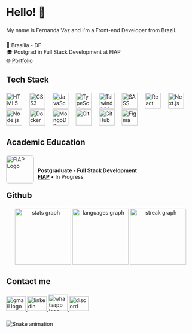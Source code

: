 <h1 align="left">Hello! 👋</h1>

###

<p align="left">My name is Fernanda Vaz and I'm a Front-end Developer from Brazil.</p>

###

<p align="left">📍 Brasília - DF<br>🎓 Postgrad in Full Stack Development at FIAP<br> <a href="https://fernanda-vaz.github.io/portfolio">🌐 Portfolio</a></p>

###

<h2 align="left">Tech Stack</h2>

###

<div align="left">
  <img src="https://cdn.jsdelivr.net/gh/devicons/devicon/icons/html5/html5-original.svg" width="42" height="42" alt="HTML5" title="HTML5" />
  <img width="12" />

  <img src="https://cdn.jsdelivr.net/gh/devicons/devicon/icons/css3/css3-original.svg" width="42" height="42" alt="CSS3" title="CSS3" />
  <img width="12" />

  <img src="https://cdn.jsdelivr.net/gh/devicons/devicon/icons/javascript/javascript-original.svg"  height="42" alt="JavaScript" title="JavaScript" />
  <img width="12" />

  <img src="https://cdn.jsdelivr.net/gh/devicons/devicon/icons/typescript/typescript-original.svg"  height="42" alt="TypeScript" title="TypeScript" />
  <img width="12" />

  <img src="https://cdn.jsdelivr.net/gh/devicons/devicon/icons/tailwindcss/tailwindcss-original.svg" height="42" alt="Tailwind CSS" title="Tailwind CSS" />
  <img width="12" />

  <img src="https://cdn.jsdelivr.net/gh/devicons/devicon/icons/sass/sass-original.svg" height="42" alt="SASS" title="SASS" />
  <img width="12" />

  <img src="https://cdn.jsdelivr.net/gh/devicons/devicon/icons/react/react-original.svg" height="42" alt="React" title="React" />
  <img width="12" />

  <img src="https://cdn.jsdelivr.net/gh/devicons/devicon/icons/nextjs/nextjs-original.svg" height="42" alt="Next.js" title="Next.js" />
  <img width="12" />

  <img src="https://cdn.jsdelivr.net/gh/devicons/devicon/icons/nodejs/nodejs-original.svg" height="42" alt="Node.js" title="Node.js" />
  <img width="12" />

  <img src="https://cdn.jsdelivr.net/gh/devicons/devicon/icons/docker/docker-original.svg" height="42" alt="Docker" title="Docker" />
  <img width="12" />

  <img src="https://cdn.jsdelivr.net/gh/devicons/devicon/icons/mongodb/mongodb-original.svg" height="42" alt="MongoDB" title="MongoDB" />
  <img width="12" />

  <img src="https://cdn.jsdelivr.net/gh/devicons/devicon/icons/git/git-original.svg" height="42" alt="Git" title="Git" />
  <img width="12" />

  <img src="https://cdn.jsdelivr.net/gh/devicons/devicon/icons/github/github-original.svg" height="42" alt="GitHub" title="GitHub" />
  <img width="12" />

  <img src="https://cdn.jsdelivr.net/gh/devicons/devicon/icons/figma/figma-original.svg" height="42" alt="Figma" title="Figma" />
</div>

###

<h2 align="left">Academic Education</h2>

###

<div>
  <img src="https://play-lh.googleusercontent.com/S70rI7VrwLic7_p-ax7iAOOopQhcPCzmqyLe5RLJmApTpkgTRaCwWsTNN1Uv1t_t3Pp5=w240-h480-rw" alt="FIAP Logo"
  min-width="74px" max-width="74px" width="74px" align="left" style="border-radius: 5px; margin-right: 10px;">
  <br/>
 
  **Postgraduate - Full Stack Development** \
  [**FIAP**](https://www.fiap.com.br/) • In Progress
  <br/> 
</div>

###

<h2 align="left">Github</h2>

###

<div align="center">
  <img src="https://github-readme-stats.vercel.app/api?username=fernanda-vaz&hide_title=false&hide_rank=false&show_icons=true&include_all_commits=true&count_private=true&disable_animations=false&theme=nightowl&locale=en&hide_border=true&order=1" height="150" alt="stats graph"  />
  <img src="https://github-readme-stats.vercel.app/api/top-langs?username=fernanda-vaz&locale=en&hide_title=false&layout=compact&card_width=320&langs_count=5&theme=nightowl&hide_border=true&order=2" height="150" alt="languages graph"  />
  <img src="https://streak-stats.demolab.com?user=fernanda-vaz&locale=en&mode=daily&theme=nightowl&hide_border=true&border_radius=5&order=3" height="150" alt="streak graph"  />
</div>

###

<h2 align="left">Contact me</h2>

###

<div align="left">
  <a href="mailto:fernandavazdev@gmail.com" target="_blank">
    <img src="https://raw.githubusercontent.com/maurodesouza/profile-readme-generator/master/src/assets/icons/social/gmail/default.svg" width="52" height="40" alt="gmail logo"  />
  </a>
     
  <a href="https://www.linkedin.com/in/vaz-fernanda" target="_blank">
    <img src="https://raw.githubusercontent.com/maurodesouza/profile-readme-generator/master/src/assets/icons/social/linkedin/default.svg" width="52" height="40" alt="linkedin logo"  />
  </a>

  <a href="https://wa.link/ax1g3o" target="_blank">
    <img src="https://raw.githubusercontent.com/maurodesouza/profile-readme-generator/master/src/assets/icons/social/whatsapp/default.svg" width="52" height="44" alt="whatsapp logo"  />
  </a>

  <a href="https://discord.com/users/.fernandavaz" target="_blank">
    <img src="https://raw.githubusercontent.com/maurodesouza/profile-readme-generator/master/src/assets/icons/social/discord/default.svg" width="52" height="40" alt="discord logo"  />
  </a>
</div>

###

<img src="https://raw.githubusercontent.com/fernanda-vaz/fernanda-vaz/output/snake.svg" alt="Snake animation" />
